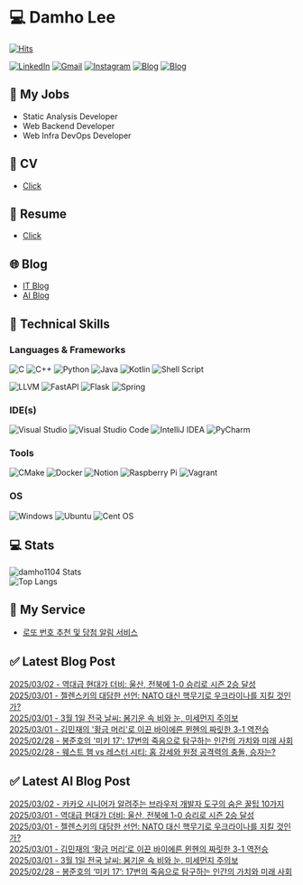 
# 💻 Damho Lee

[![Hits](https://hits.seeyoufarm.com/api/count/incr/badge.svg?url=https%3A%2F%2Fgithub.com%2Fdamho1104&count_bg=%233D9CC8&title_bg=%23555555&icon=&icon_color=%23E7E7E7&title=hits&edge_flat=false)](https://hits.seeyoufarm.com)  

[![LinkedIn](https://img.shields.io/badge/Linkedin-%230077B5.svg?style=flat&logo=linkedin&logoColor=white)](https://www.linkedin.com/in/damho1104/)
[![Gmail](https://img.shields.io/badge/Gmail-D14836?style=flat&logo=gmail&logoColor=white)](mailto:damho1104@gmail.com)
[![Instagram](https://img.shields.io/badge/Instargram-%23E4405F.svg?style=flat&logo=Instagram&logoColor=white)](https://www.instagram.com/damho1104/)
[![Blog](https://img.shields.io/badge/Blog-%23000000.svg?style=flat&logo=Tistory&logoColor=white)](https://dmomo.co.kr/)
[![Blog](https://img.shields.io/badge/Blog-%23000000.svg?style=flat&logo=WordPress&logoColor=white)](https://blog.ai.dmomo.co.kr/)

## 📃 My Jobs
- Static Analysis Developer
- Web Backend Developer
- Web Infra DevOps Developer

## 📰 CV
- [Click](https://resume.dmomo.net/damho.lee/resume)  

## 📘 Resume
- [Click](https://damho1104.notion.site/8af3191b9815406d95708d9a0cea5a9e)  

## 🌐 Blog
- [IT Blog](https://dmomo.co.kr/)
- [AI Blog](https://blog.ai.dmomo.co.kr/)

## 💪 Technical Skills
### Languages & Frameworks
![C](https://img.shields.io/badge/c-%2300599C.svg?style=flat&logo=c&logoColor=white)
![C++](https://img.shields.io/badge/c++-%2300599C.svg?style=flat&logo=c%2B%2B&logoColor=white)
![Python](https://img.shields.io/badge/Python-3776AB.svg?&style=flat&logo=Python&logoColor=white)
![Java](https://img.shields.io/badge/java-%23ED8B00.svg?style=flat&logo=openjdk&logoColor=white)
![Kotlin](https://img.shields.io/badge/Kotlin-%237F52FF.svg?style=flat&logo=Kotlin&logoColor=white)
![Shell Script](https://img.shields.io/badge/Shell_script-%23121011.svg?style=flat&logo=gnu-bash&logoColor=white)  
  
![LLVM](https://img.shields.io/badge/LLVM/Clang-000B1D.svg?&style=flat&logo=LLVM&logoColor=white)
![FastAPI](https://img.shields.io/badge/FastAPI-005571?style=flat&logo=fastapi)
![Flask](https://img.shields.io/badge/Flask-%23000.svg?style=flat&logo=flask&logoColor=white)
![Spring](https://img.shields.io/badge/Springboot-%236DB33F.svg?style=flat&logo=spring&logoColor=white)
  
  
### IDE(s)
![Visual Studio](https://img.shields.io/badge/Visual%20Studio-5C2D91.svg?style=flat&logo=visual-studio&logoColor=white) 
![Visual Studio Code](https://img.shields.io/badge/Visual%20Studio%20Code-0078d7.svg?style=flat&logo=visual-studio-code&logoColor=white)
![IntelliJ IDEA](https://img.shields.io/badge/IntelliJIDEA-000000.svg?style=flat&logo=intellij-idea&logoColor=white) 
![PyCharm](https://img.shields.io/badge/PyCharm-143?style=flat&logo=pycharm&logoColor=black&color=black&labelColor=green) 


### Tools
![CMake](https://img.shields.io/badge/CMake-%23008FBA.svg?style=flat&logo=cmake&logoColor=white)
![Docker](https://img.shields.io/badge/docker-%230db7ed.svg?style=flat&logo=docker&logoColor=white)
![Notion](https://img.shields.io/badge/Notion-%23000000.svg?style=flat&logo=notion&logoColor=white)
![Raspberry Pi](https://img.shields.io/badge/-RaspberryPi-C51A4A?style=flat&logo=Raspberry-Pi)
![Vagrant](https://img.shields.io/badge/Vagrant-%231563FF.svg?style=flat&logo=vagrant&logoColor=white)


### OS
![Windows](https://img.shields.io/badge/Windows-0078D6?style=flat&logo=windows&logoColor=white)
![Ubuntu](https://img.shields.io/badge/Ubuntu-E95420?style=flat&logo=ubuntu&logoColor=white)
![Cent OS](https://img.shields.io/badge/Cent%20OS-002260?style=flat&logo=centos&logoColor=F0F0F0)


## :computer: Stats
![damho1104 Stats](https://github-readme-stats.vercel.app/api?username=damho1104&hide=issues&show_icons=true&theme=dark)  
![Top Langs](https://github-readme-stats.vercel.app/api/top-langs/?username=damho1104&layout=compact&theme=dark)


## 📣 My Service
- [로또 번호 추천 및 당첨 알림 서비스](https://lotto.dmomo.co.kr/)  


## ✅ Latest Blog Post

[2025/03/02 - 역대급 현대가 더비: 울산, 전북에 1-0 승리로 시즌 2승 달성](https://dmomo.co.kr/153) <br/>
[2025/03/01 - 젤렌스키의 대담한 선언: NATO 대신 핵무기로 우크라이나를 지킬 것인가?](https://dmomo.co.kr/152) <br/>
[2025/03/01 - 3월 1일 전국 날씨: 봄기운 속 비와 눈, 미세먼지 주의보](https://dmomo.co.kr/151) <br/>
[2025/03/01 - 김민재의 '황금 머리'로 이끈 바이에른 뮌헨의 짜릿한 3-1 역전승](https://dmomo.co.kr/150) <br/>
[2025/02/28 - 봉준호의 '미키 17': 17번의 죽음으로 탐구하는 인간의 가치와 미래 사회](https://dmomo.co.kr/149) <br/>
[2025/02/28 - 웨스트 햄 vs 레스터 시티: 홈 강세와 원정 공격력의 충돌, 승자는?](https://dmomo.co.kr/148) <br/>

## ✅ Latest AI Blog Post
[2025/03/02 - 카카오 시니어가 알려주는 브라우저 개발자 도구의 숨은 꿀팁 10가지](https://blog.ai.dmomo.co.kr/ai/1114) <br/>
[2025/03/01 - 역대급 현대가 더비: 울산, 전북에 1-0 승리로 시즌 2승 달성](https://blog.ai.dmomo.co.kr/trend/1111) <br/>
[2025/03/01 - 젤렌스키의 대담한 선언: NATO 대신 핵무기로 우크라이나를 지킬 것인가?](https://blog.ai.dmomo.co.kr/trend/1108) <br/>
[2025/03/01 - 김민재의 ‘황금 머리’로 이끈 바이에른 뮌헨의 짜릿한 3-1 역전승](https://blog.ai.dmomo.co.kr/trend/1105) <br/>
[2025/03/01 - 3월 1일 전국 날씨: 봄기운 속 비와 눈, 미세먼지 주의보](https://blog.ai.dmomo.co.kr/trend/1102) <br/>
[2025/02/28 - 봉준호의 ‘미키 17’: 17번의 죽음으로 탐구하는 인간의 가치와 미래 사회](https://blog.ai.dmomo.co.kr/trend/1099) <br/>
